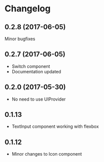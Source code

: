 # Changelog

## 0.2.8 (2017-06-05)

Minor bugfixes

## 0.2.7 (2017-06-05)

- Switch component
- Documentation updated

## 0.2.0 (2017-05-30)

- No need to use UIProvider


## 0.1.13

- TextInput component working with flexbox


## 0.1.12

- Minor changes to Icon component